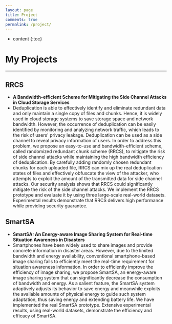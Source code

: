 ```yaml
---
layout: page
title: Project
comments: true
permalink: /project/
---
```


* content
{:toc}

# My Projects
---

## RRCS 

* **A Bandwidth-efficient Scheme for Mitigating the Side Channel Attacks in Cloud Storage Services**
* Deduplication is able to effectively identify and eliminate redundant data and only maintain a single copy of files and chunks. Hence, it is widely used in cloud storage systems to save storage space and network bandwidth. However, the occurrence of deduplication can be easily identified by monitoring and analyzing network traffic, which leads to the risk of users' privacy leakage. Deduplication can be used as a side channel to reveal privacy information of users. In order to address this problem, we propose an easy-to-use and bandwidth-efficient scheme, called randomized redundant chunk scheme (RRCS), to mitigate the risk of side channel attacks while maintaining the high bandwidth efficiency of deduplication. By carefully adding randomly chosen redundant chunks for each uploaded file, RRCS can mix up the real deduplication states of files and effectively obfuscate the view of the attacker, who attempts to exploit the amount of the transmitted data for side channel attacks. Our security analysis shows that RRCS could significantly mitigate the risk of the side channel attacks. We implement the RRCS prototype and evaluate it by using three large-scale real-world datasets. Experimental results demonstrate that RRCS delivers high performance while providing security guarantee.
 

## SmartSA
* **SmartSA: An Energy-aware Image Sharing System for Real-time Situation Awareness in Disasters**
* Smartphones have been widely used to share images and provide concrete information in disaster areas. However, due to the limited bandwidth and energy availability, conventional smartphone-based image sharing fails to efficiently meet the real-time requirement for situation awareness information. In order to efficiently improve the efficiency of image sharing, we propose SmartSA, an energy-aware image sharing system that can significantly decrease the consumption of bandwidth and energy.
As a salient feature, the SmartSA system adaptively adjusts its behavior to save energy and meanwhile exploits the available amounts of physical energy to guide such system adaptation, thus saving energy and extending battery life. We have implemented the real SmartSA prototype. Extensive experimental results, using real-world datasets, demonstrate the efficiency and efficacy of SmartSA. 



